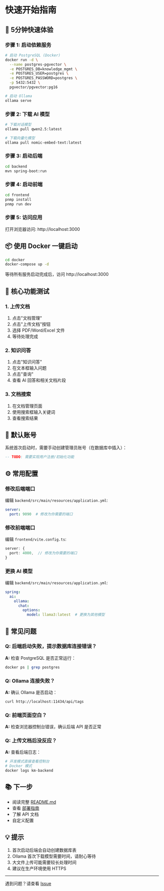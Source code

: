 # 快速开始指南

## 🎯 5分钟快速体验

### 步骤 1: 启动依赖服务

```bash
# 启动 PostgreSQL (Docker)
docker run -d \
  --name postgres-pgvector \
  -e POSTGRES_DB=knowledge_mgmt \
  -e POSTGRES_USER=postgres \
  -e POSTGRES_PASSWORD=postgres \
  -p 5432:5432 \
  pgvector/pgvector:pg16

# 启动 Ollama
ollama serve
```

### 步骤 2: 下载 AI 模型

```bash
# 下载对话模型
ollama pull qwen2.5:latest

# 下载向量化模型
ollama pull nomic-embed-text:latest
```

### 步骤 3: 启动后端

```bash
cd backend
mvn spring-boot:run
```

### 步骤 4: 启动前端

```bash
cd frontend
pnmp install
pnmp run dev
```

### 步骤 5: 访问应用

打开浏览器访问: http://localhost:3000

## 📦 使用 Docker 一键启动

```bash
cd docker
docker-compose up -d
```

等待所有服务启动完成后，访问 http://localhost:3000

## 🔧 核心功能测试

### 1. 上传文档

1. 点击"文档管理"
2. 点击"上传文档"按钮
3. 选择 PDF/Word/Excel 文件
4. 等待处理完成

### 2. 知识问答

1. 点击"知识问答"
2. 在文本框输入问题
3. 点击"查询"
4. 查看 AI 回答和相关文档片段

### 3. 文档搜索

1. 在文档管理页面
2. 使用搜索框输入关键词
3. 查看搜索结果

## 🎨 默认账号

系统首次启动时，需要手动创建管理员账号（在数据库中插入）：

```sql
-- TODO: 需要实现用户注册/初始化功能
```

## ⚙️ 常用配置

### 修改后端端口

编辑 `backend/src/main/resources/application.yml`:

```yaml
server:
  port: 9090  # 修改为你需要的端口
```

### 修改前端端口

编辑 `frontend/vite.config.ts`:

```typescript
server: {
  port: 4000,  // 修改为你需要的端口
}
```

### 更换 AI 模型

编辑 `backend/src/main/resources/application.yml`:

```yaml
spring:
  ai:
    ollama:
      chat:
        options:
          model: llama3:latest  # 更换为其他模型
```

## 🐛 常见问题

### Q: 后端启动失败，提示数据库连接错误？

**A:** 检查 PostgreSQL 是否正常运行：

```bash
docker ps | grep postgres
```

### Q: Ollama 连接失败？

**A:** 确认 Ollama 是否启动：

```bash
curl http://localhost:11434/api/tags
```

### Q: 前端页面空白？

**A:** 检查浏览器控制台错误，确认后端 API 是否正常

### Q: 上传文档后没反应？

**A:** 查看后端日志：

```bash
# 开发模式直接查看控制台
# Docker 模式
docker logs km-backend
```

## 📚 下一步

- 阅读完整 [README.md](./README.md)
- 查看 [部署指南](./docs/DEPLOYMENT.md)
- 了解 API 文档
- 自定义配置

## 💡 提示

1. 首次启动后端会自动创建数据库表
2. Ollama 首次下载模型需要时间，请耐心等待
3. 大文件上传可能需要较长处理时间
4. 建议在生产环境使用 HTTPS

---

遇到问题？请查看 [Issue](https://github.com/yourusername/knowledge-management/issues)
